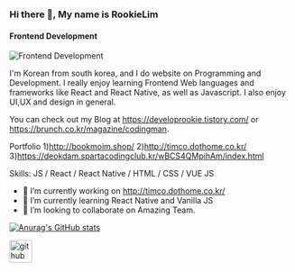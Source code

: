 ### Hi there 👋, My name is RookieLim
#### Frontend Development

![Frontend Development](https://drive.google.com/uc?id=1Rs5oYMZppR9z1XW4pcmPVRUFbIT_cdY9)

I'm Korean from south korea, and I do website on Programming and Development.
I really enjoy learning Frontend Web languages and frameworks like 
React and React Native, as well as Javascript.
I also enjoy UI,UX and design in general.

You can check out my Blog at https://developrookie.tistory.com/ or https://brunch.co.kr/magazine/codingman.

Portfolio
1)http://bookmoim.shop/
2)http://timco.dothome.co.kr/
3)https://deokdam.spartacodingclub.kr/wBCS4QMpihAm/index.html

Skills: JS / React / React Native / HTML / CSS / VUE JS

- 🔭 I’m currently working on http://timco.dothome.co.kr/ 
- 🌱 I’m currently learning React Native and Vanilla JS 
- 👯 I’m looking to collaborate on Amazing Team. 

[![Anurag's GitHub stats](https://github-readme-stats.vercel.app/api?username=RookieLim)](https://github.com/anuraghazra/github-readme-stats)

[<img src='https://drive.google.com/uc?id=1Rs5oYMZppR9z1XW4pcmPVRUFbIT_cdY9' alt='github' height='40'>](https://github.com/RookieLim)  


 
